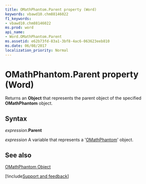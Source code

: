 ```yaml
---
title: OMathPhantom.Parent property (Word)
keywords: vbawd10.chm88146022
f1_keywords:
- vbawd10.chm88146022
ms.prod: word
api_name:
- Word.OMathPhantom.Parent
ms.assetid: e62b73fd-83a1-3bf8-4ac6-063623eeb810
ms.date: 06/08/2017
localization_priority: Normal
---
```



# OMathPhantom.Parent property (Word)

Returns an  **Object** that represents the parent object of the specified **OMathPhantom** object.


## Syntax

_expression_.**Parent**

_expression_ A variable that represents a '[OMathPhantom](Word.OMathPhantom.md)' object.


## See also


[OMathPhantom Object](Word.OMathPhantom.md)

[!include[Support and feedback](~/includes/feedback-boilerplate.md)]